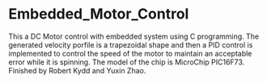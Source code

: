 # Embedded_Motor_Control

This a DC Motor control with embedded system using C programming. The generated velocity porfile is a trapezoidal shape and then a PID control is implemented to control the speed of the motor to maintain an acceptable error while it is spinning.
The model of the chip is MicroChip PIC16F73.
Finished by Robert Kydd and Yuxin Zhao.
